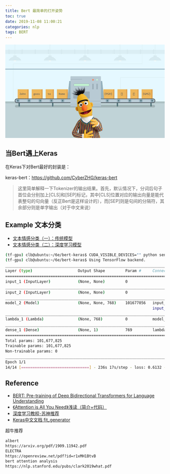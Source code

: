 ```yaml
---
title: Bert 最简单的打开姿势
toc: true
date: 2019-11-08 11:00:21
categories: nlp
tags: BERT
---
```


<img src="/images/nlp/bert-keras-1.jpeg" width="550" alt="bert 遇见 keras" />

<!-- more -->

## 当Bert遇上Keras

在Keras下对Bert最好的封装是：

keras-bert：https://github.com/CyberZHG/keras-bert

> 这里简单解释一下Tokenizer的输出结果。首先，默认情况下，分词后句子首位会分别加上[CLS]和[SEP]标记，其中[CLS]位置对应的输出向量是能代表整句的句向量（反正Bert是这样设计的），而[SEP]则是句间的分隔符，其余部分则是单字输出（对于中文来说）

## Example 文本分类

- [文本情感分类（一）：传统模型][3] 
- [文本情感分类（二）：深度学习模型][4] 

```bash
(tf-gpu) clb@ubuntu:~/6e/bert-keras$ CUDA_VISIBLE_DEVICES="" python sentiment-keras.py
(tf-gpu) clb@ubuntu:~/6e/bert-keras$ Using TensorFlow backend.
__________________________________________________________________________________________________
Layer (type)                    Output Shape         Param #     Connected to
==================================================================================================
input_1 (InputLayer)            (None, None)         0
__________________________________________________________________________________________________
input_2 (InputLayer)            (None, None)         0
__________________________________________________________________________________________________
model_2 (Model)                 (None, None, 768)    101677056   input_1[0][0]
                                                                 input_2[0][0]
__________________________________________________________________________________________________
lambda_1 (Lambda)               (None, 768)          0           model_2[1][0]
__________________________________________________________________________________________________
dense_1 (Dense)                 (None, 1)            769         lambda_1[0][0]
==================================================================================================
Total params: 101,677,825
Trainable params: 101,677,825
Non-trainable params: 0
__________________________________________________________________________________________________
Epoch 1/1
14/14 [==============================] - 236s 17s/step - loss: 0.6132 - acc: 0.6562 - val_loss: 0.4106 - val_acc: 0.8375
```

## Reference

- [BERT: Pre-training of Deep Bidirectional Transformers for Language Understanding][2]
- [《Attention is All You Need》浅读（简介+代码）][1]
- [深度学习教程-苏神推荐][5]
- [Keras中文文档 fit_generator][6]

[1]: https://kexue.fm/archives/4765
[2]: https://arxiv.org/abs/1810.04805
[3]: https://kexue.fm/archives/3360
[4]: https://kexue.fm/archives/3414
[5]: https://blog.csdn.net/itplus
[6]: https://keras.io/zh/models/model/#fit_generator

超牛推荐

```
albert
https://arxiv.org/pdf/1909.11942.pdf
ELECTRA
https://openreview.net/pdf?id=r1xMH1BtvB
bert attention analysis
https://nlp.stanford.edu/pubs/clark2019what.pdf
```